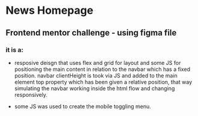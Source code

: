 # News Homepage

## Frontend mentor challenge - using figma file

### it is a:

- resposive deisgn that uses flex and grid for layout and some JS for positioning the main content in relation to the navbar which has a 
fixed position. navbar clientHeight is took via JS and added to the main element top property  which has been given a relative position, that 
way simulating the navbar working inside the html flow and changing responsively.

- some JS was used to create the mobile toggling menu.

